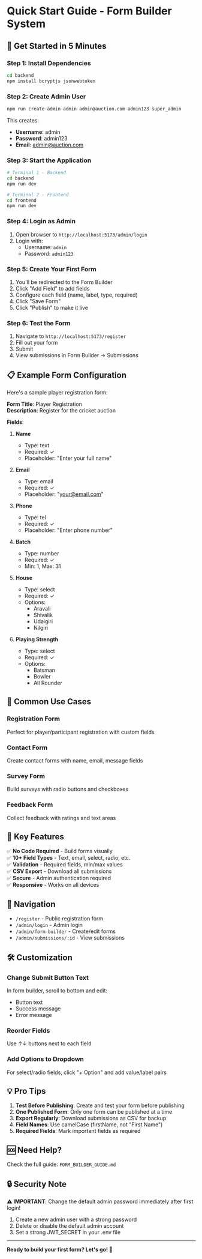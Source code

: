 # Quick Start Guide - Form Builder System

## 🚀 Get Started in 5 Minutes

### Step 1: Install Dependencies
```bash
cd backend
npm install bcryptjs jsonwebtoken
```

### Step 2: Create Admin User
```bash
npm run create-admin admin admin@auction.com admin123 super_admin
```

This creates:
- **Username**: admin
- **Password**: admin123
- **Email**: admin@auction.com

### Step 3: Start the Application
```bash
# Terminal 1 - Backend
cd backend
npm run dev

# Terminal 2 - Frontend
cd frontend
npm run dev
```

### Step 4: Login as Admin
1. Open browser to `http://localhost:5173/admin/login`
2. Login with:
   - Username: `admin`
   - Password: `admin123`

### Step 5: Create Your First Form
1. You'll be redirected to the Form Builder
2. Click "Add Field" to add fields
3. Configure each field (name, label, type, required)
4. Click "Save Form"
5. Click "Publish" to make it live

### Step 6: Test the Form
1. Navigate to `http://localhost:5173/register`
2. Fill out your form
3. Submit
4. View submissions in Form Builder → Submissions

## 📋 Example Form Configuration

Here's a sample player registration form:

**Form Title**: Player Registration  
**Description**: Register for the cricket auction

**Fields**:
1. **Name**
   - Type: text
   - Required: ✓
   - Placeholder: "Enter your full name"

2. **Email**
   - Type: email
   - Required: ✓
   - Placeholder: "your@email.com"

3. **Phone**
   - Type: tel
   - Required: ✓
   - Placeholder: "Enter phone number"

4. **Batch**
   - Type: number
   - Required: ✓
   - Min: 1, Max: 31

5. **House**
   - Type: select
   - Required: ✓
   - Options:
     - Aravali
     - Shivalik
     - Udaigiri
     - Nilgiri

6. **Playing Strength**
   - Type: select
   - Required: ✓
   - Options:
     - Batsman
     - Bowler
     - All Rounder

## 🎯 Common Use Cases

### Registration Form
Perfect for player/participant registration with custom fields

### Contact Form
Create contact forms with name, email, message fields

### Survey Form
Build surveys with radio buttons and checkboxes

### Feedback Form
Collect feedback with ratings and text areas

## 🔑 Key Features

✅ **No Code Required** - Build forms visually  
✅ **10+ Field Types** - Text, email, select, radio, etc.  
✅ **Validation** - Required fields, min/max values  
✅ **CSV Export** - Download all submissions  
✅ **Secure** - Admin authentication required  
✅ **Responsive** - Works on all devices  

## 📱 Navigation

- `/register` - Public registration form
- `/admin/login` - Admin login
- `/admin/form-builder` - Create/edit forms
- `/admin/submissions/:id` - View submissions

## 🛠️ Customization

### Change Submit Button Text
In form builder, scroll to bottom and edit:
- Button text
- Success message
- Error message

### Reorder Fields
Use ↑↓ buttons next to each field

### Add Options to Dropdown
For select/radio fields, click "+ Option" and add value/label pairs

## 💡 Pro Tips

1. **Test Before Publishing**: Create and test your form before publishing
2. **One Published Form**: Only one form can be published at a time
3. **Export Regularly**: Download submissions as CSV for backup
4. **Field Names**: Use camelCase (firstName, not "First Name")
5. **Required Fields**: Mark important fields as required

## 🆘 Need Help?

Check the full guide: `FORM_BUILDER_GUIDE.md`

## 🔒 Security Note

**⚠️ IMPORTANT**: Change the default admin password immediately after first login!

1. Create a new admin user with a strong password
2. Delete or disable the default admin account
3. Set a strong JWT_SECRET in your .env file

---

**Ready to build your first form? Let's go! 🚀**
